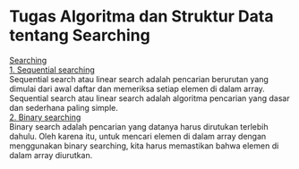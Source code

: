 # Tugas Algoritma dan Struktur Data tentang Searching
[Searching](https://github.com/qty-hub/SEARCHING/tree/main/Searching)<br/>
[1. Sequential searching](https://github.com/qty-hub/SEARCHING/tree/main/Searching/Sequential)<br/>
Sequential search atau linear search adalah pencarian berurutan yang dimulai dari awal daftar dan memeriksa setiap elemen di dalam array. Sequential search atau linear search adalah algoritma pencarian yang dasar dan sederhana paling simple.<br/>
[2. Binary searching](https://github.com/qty-hub/SEARCHING/tree/main/Searching/Binary)<br/>
Binary search adalah pencarian yang datanya harus dirutukan terlebih dahulu. Oleh karena itu, untuk mencari elemen di dalam array dengan menggunakan binary searching, kita harus memastikan bahwa elemen di dalam array diurutkan.

